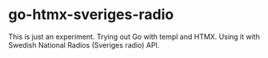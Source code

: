 # go-htmx-sveriges-radio
This is just an experiment. Trying out Go with templ and HTMX. 
Using it with Swedish National Radios (Sveriges radio) API.
